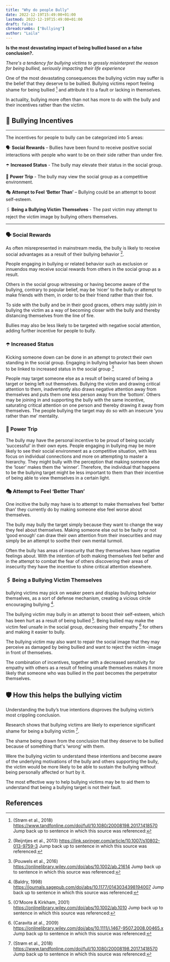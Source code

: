```yaml
---
title: "Why do people Bully"
date: 2022-12-19T15:49:00+01:00
lastmod: 2022-12-19T15:49:00+01:00
draft: false
cbreadcrumbs: ["Bullying"]
author: "Laila"
---
```


**Is the most devastating impact of being bullied based on a false conclusion?.**

*There's a tendency for bullying victims to grossly misinterpret the reason for being bullied, seriously impacting their life experience*


One of the most devastating consequences the bullying victim may suffer is the belief that they deserve to be bullied. Bullying victims report feeling shame for being bullied [^6] and attribute it to a fault or lacking in themselves.

In actuality, bullying more often than not has more to do with the bully and their incentives rather than the victim.

## :triangular_flag_on_post: Bullying Incentives
---

The incentives for people to bully can be categorized into 5 areas:

:speaking_head: **Social Rewards** – Bullies have been found to receive positive social interactions with people who want to be on their side rather than under fire.


:open_umbrella: **Increased Status** - The bully may elevate their status in the social group.


:volcano: **Power Trip** - The bully may view the social group as a competitive environment.


:performing_arts: **Attempt to Feel ‘Better Than’** – Bullying could be an attempt to boost self-esteem.


:paperclips: **Being a Bullying Victim Themselves** - The past victim may attempt to reject the victim image by bullying others themselves.


---


### :speaking_head: Social Rewards
As often misrepresented in mainstream media, the bully is likely to receive social advantages as a result of their bullying behavior [^1].

People engaging in bullying or related behavior such as exclusion or innuendos may receive social rewards from others in the social group as a result. 

Others in the social group witnessing or having become aware of the bullying, contrary to popular belief, may be ‘nicer’ to the bully or attempt to make friends with them, in order to be their friend rather than their foe. 

To side with the bully and be in their good graces, others may subtly join in bullying the victim as a way of becoming closer with the bully and thereby distancing themselves from the line of fire.

Bullies may also be less likely to be targeted with negative social attention, adding further incentive for people to bully.

### :open_umbrella: Increased Status

Kicking someone down can be done in an attempt to protect their own standing in the social group. 
Engaging in bullying behavior has been shown to be linked to increased status in the social group [^2]

People may target someone else as a result of being scared of being a target or being left out themselves. Bullying the victim and drawing critical attention to them, inadvertently also draws negative attention away from themselves and puts them one less person away from the ‘bottom’. 
Others may be joining in and supporting the bully with the same incentive, saturating critical attention on one person and thereby drawing it away from themselves. The people bullying the target may do so with an insecure ‘you rather than me’ mentality.

### :volcano: Power Trip
The bully may have the personal incentive to be proud of being socially ‘successful’ in their own eyes. 
People engaging in bullying may be more likely to see their social environment as a competitive situation, with less focus on individual connections and more on attempting to master a hierarchy. 
They might bully with the perception that making someone else the ‘loser’ makes them the ‘winner’. Therefore, the individual that happens to be the bullying target might be less important to them than their incentive of being able to view themselves in a certain light. 


### :performing_arts: Attempt to Feel ‘Better Than’

One incitive the bully may have is to attempt to make themselves feel ‘better than’ they currently do by making someone else feel worse about themselves. 

The bully may bully the target simply because they want to change the way they feel about themselves. Making someone else out to be faulty or not ‘good enough’ can draw their own attention from their insecurities and may simply be an attempt to soothe their own mental turmoil. 

Often the bully has areas of insecurity that they themselves have negative feelings about. With the intention of both making themselves feel better and in the attempt to combat the fear of others discovering their areas of insecurity they have the incentive to shine critical attention elsewhere.


### :paperclips: Being a Bullying Victim Themselves

bullying victims may pick on weaker peers and display bullying behavior themselves, as a sort of defense mechanism, creating a vicious circle encouraging bullying [^3]. 

 The bullying victim may bully in an attempt to boost their self-esteem, which has been hurt as a result of being bullied [^4]. 
Being bullied may make the victim feel unsafe in the social group, decreasing their empathy [^5] for others and making it easier to bully.

The bullying victim may also want to repair the social image that they may perceive as damaged by being bullied and want to reject the victim -image in front of themselves.

The combination of incentives, together with a decreased sensitivity for empathy with others as a result of feeling unsafe themselves makes it more likely that someone who was bullied in the past becomes the perpetrator themselves.

##  :shield: How this helps the bullying victim

Understanding the bully’s true intentions disproves the bullying victim’s most crippling conclusion.

Research shows that bullying victims are likely to experience significant shame for being a bullying victim [^6].

The shame being drawn from the conclusion that they deserve to be bullied because of something that's ‘wrong’ with them.

Were the bullying victim to understand these intentions and become aware of the underlying motivations of the bully and others supporting the bully, the victim would be more likely to be able to sustain the bullying without being personally affected or hurt by it.

The most effective way to help bullying victims may be to aid them to understand that being a bullying target is not their fault.


References
---
[^1]: (Reijntjes et al., 2013) https://link.springer.com/article/10.1007/s10802-013-9759-3    Jump back up to sentence in which this source was referenced:

[^2]: (Pouwels et al., 2016) https://onlinelibrary.wiley.com/doi/abs/10.1002/ab.21614   Jump back up to sentence in which this source was referenced:

[^3]: (Baldry, 1998) https://journals.sagepub.com/doi/abs/10.1177/0143034398194007   Jump back up to sentence in which this source was referenced:

[^4]: (O’Moore & Kirkham, 2001) https://onlinelibrary.wiley.com/doi/abs/10.1002/ab.1010   Jump back up to sentence in which this source was referenced:

[^5]: (Caravita at al., 2009) https://onlinelibrary.wiley.com/doi/abs/10.1111/j.1467-9507.2008.00465.x   Jump back up to sentence in which this source was referenced:


[^6]: (Strøm et al., 2018) https://www.tandfonline.com/doi/full/10.1080/20008198.2017.1418570    Jump back up to sentence in which this source was referenced:

[^19]:    Jump back up to sentence in which this source was referenced:
